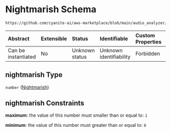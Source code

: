 # Nightmarish Schema

```txt
https://github.com/cyanite-ai/aws-marketplace/blob/main/audio_analyzer/schemes/marketplace_v1/schema/TaggingV8.schema.json#/$defs/MoodAdvancedScoresV1/properties/nightmarish
```



| Abstract            | Extensible | Status         | Identifiable            | Custom Properties | Additional Properties | Access Restrictions | Defined In                                                                     |
| :------------------ | :--------- | :------------- | :---------------------- | :---------------- | :-------------------- | :------------------ | :----------------------------------------------------------------------------- |
| Can be instantiated | No         | Unknown status | Unknown identifiability | Forbidden         | Allowed               | none                | [TaggingV8.schema.json\*](../out/TaggingV8.schema.json "open original schema") |

## nightmarish Type

`number` ([Nightmarish](taggingv8-defs-moodadvancedscoresv1-properties-nightmarish.md))

## nightmarish Constraints

**maximum**: the value of this number must smaller than or equal to: `1`

**minimum**: the value of this number must greater than or equal to: `0`
